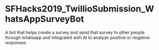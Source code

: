 # SFHacks2019_TwillioSubmission_WhatsAppSurveyBot
A bot that helps create a survey and send that survey to other people through whatsapp and integrated with AI to analyze positive or negative responses
